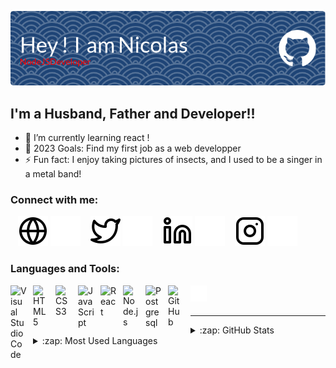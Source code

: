 ![Header](./img/header.png)

## I'm a Husband, Father and Developer!!

- 🌱 I’m currently learning react !
- 🥅 2023 Goals: Find my first job as a web developper
- ⚡ Fun fact: I enjoy taking pictures of insects, and I used to be a singer in a metal band!

### Connect with me:

&nbsp;&nbsp;
[![website](./img/globe-light.svg)](https://www.nicolas-denis.fr#gh-light-mode-only)
[![website](./img/globe-dark.svg)](https://nicolas-denis-fr#gh-dark-mode-only)
&nbsp;&nbsp;
[![website](./img/twitter-light.svg)](https://twitter.com/kvbv#gh-light-mode-only)
[![website](./img/twitter-dark.svg)](https://twitter.com/kvbvl#gh-dark-mode-only)
&nbsp;&nbsp;
[![website](./img/linkedin-light.svg)](https://linkedin.com/in/nicolas-denis-dev#gh-light-mode-only)
[![website](./img/linkedin-dark.svg)](https://linkedin.com/in/nicolas-denis-dev#gh-dark-mode-only)
&nbsp;&nbsp;
[![website](./img/instagram-light.svg)](https://instagram.com/kvbvl#gh-light-mode-only)
[![website](./img/instagram-dark.svg)](https://instagram.com/kvbvl#gh-dark-mode-only)

### Languages and Tools:

<img align="left" alt="Visual Studio Code" width="26px" src="https://cdn.jsdelivr.net/gh/devicons/devicon/icons/vscode/vscode-original.svg" style="padding-right:10px;" />
<img align="left" alt="HTML5" width="26px" src="https://cdn.jsdelivr.net/gh/devicons/devicon/icons/html5/html5-original.svg" style="padding-right:10px;" />
<img align="left" alt="CSS3" width="26px" src="https://cdn.jsdelivr.net/gh/devicons/devicon/icons/css3/css3-original.svg" style="padding-right:10px;" />
<img align="left" alt="JavaScript" width="26px" src="https://cdn.jsdelivr.net/gh/devicons/devicon/icons/javascript/javascript-original.svg" style="padding-right:10px;" />
<img align="left" alt="React" width="26px" src="https://cdn.jsdelivr.net/gh/devicons/devicon/icons/react/react-original.svg" style="padding-right:10px;" />
<img align="left" alt="Node.js" width="26px" src="https://cdn.jsdelivr.net/gh/devicons/devicon/icons/nodejs/nodejs-original.svg" style="padding-right:10px;" />
<img align="left" alt="Postgresql" width="26px" src="https://cdn.jsdelivr.net/gh/devicons/devicon/icons/postgresql/postgresql-original.svg" style="padding-right:10px;" />
<img align="left" alt="GitHub" width="26px" src="https://user-images.githubusercontent.com/3369400/139447912-e0f43f33-6d9f-45f8-be46-2df5bbc91289.png" style="padding-right:10px;" />
<img align="left" alt="Terminal" width="26px" src="./img/terminal-dark.svg" />

<br />
<br />

---

<details>
  <summary>:zap: GitHub Stats</summary>

  <img align="center" alt="NicolasDenis57's GitHub Stats" src="https://github-readme-stats.vercel.app/api?username=nicolasdenis57&show_icons=true&hide_border=false&title_color=ff652f&icon_color=FFE400&bg_color=09131B&text_color=ffffff&border_color=0c1a25" />


</details>



<details>
  <summary>:zap: Most Used Languages</summary>

  <img align="center" src="https://github-readme-stats.vercel.app/api/top-langs?username=nicolasdenis57&show_icons=true&hide_border=false&title_color=ff652f&icon_color=FFE400&bg_color=09131B&text_color=ffffff&border_color=0c1a25" />

</details>




[website]: https://nicolas-denis.fr
[twitter]: https://twitter.com/kvbvl
[instagram]: https://instagram.com/kvbvl
[linkedin]: https://linkedin.com/in/nicolas-denis-dev


